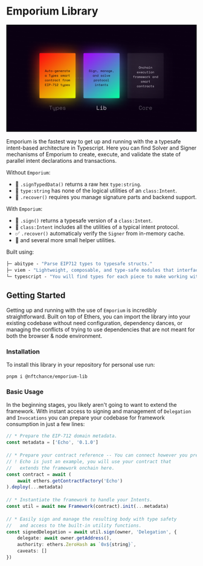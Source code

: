 # Emporium Library

![Header image](README.png)

Emporium is the fastest way to get up and running with the a typesafe intent-based architecture in Typescript. Here you can find Solver and Signer mechanisms of Emporium to create, execute, and validate the state of parallel intent declarations and transactions. 

Without `Emporium`:

- 🚨 `.signTypedData()` returns a raw hex `type:string`.
- 🤔 `type:string` has none of the logical utilities of an `class:Intent`.
- 🤬 `.recover()` requires you manage signature parts and backend support.

With `Emporium`:

- 🧩 `.sign()` returns a typesafe version of a `class:Intent`.
- 🥹 `class:Intent` includes all the utilities of a typical intent protocol.
- ✅ `.recover()` automaticaly verify the `Signer` from in-memory cache.
- 🚀 and several more small helper utilities. 

Built using:

```ml
├─ abitype - "Parse EIP712 types to typesafe structs."
├─ viem - "Lightweight, composable, and type-safe modules that interface with Ethereum."
└─ typescript - "You will find types for each piece to make working with the library simple."
```

## Getting Started

Getting up and running with the use of `Emporium` is incredibly straightforward. Built on top of Ethers, you can import the library into your existing codebase without need configuration, dependency dances, or managing the conflicts of trying to use dependencies that are not meant for both the browser & node environment.

### Installation

To install this library in your repository for personal use run:

```shell
pnpm i @nftchance/emporium-lib
```

### Basic Usage

In the beginning stages, you likely aren't going to want to extend the framework. With instant access to signing and management of `Delegation` and `Invocations` you can prepare your codebase for framework consumption in just a few lines:

```typescript
// * Prepare the EIP-712 domain metadata.
const metadata = ['Echo', '0.1.0']

// * Prepare your contract reference -- You can connect however you prefer.
// ! Echo is just an example, you will use your contract that 
//   extends the framework onchain here.
const contract = await (
    await ethers.getContractFactory('Echo')
).deploy(...metadata)

// * Instantiate the framework to handle your Intents.
const util = await new Framework(contract).init(...metadata)

// * Easily sign and manage the resulting body with type safety 
//   and access to the built-in utility functions.
const signedDelegation = await util.sign(owner, 'Delegation', {
    delegate: await owner.getAddress(),
    authority: ethers.ZeroHash as `0x${string}`,
    caveats: []
})
```